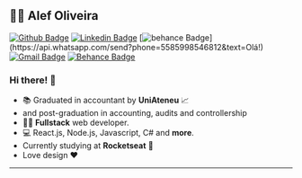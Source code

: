 #
## 🧑‍💻 Alef Oliveira

[![Github Badge](https://img.shields.io/badge/-Github-000?style=flat-square&logo=Github&logoColor=white&link=https://github.com/nymalone)](https://github.com/alefd2)
[![Linkedin Badge](https://img.shields.io/badge/-LinkedIn-blue?style=flat-square&logo=Linkedin&logoColor=white&link=https://www.linkedin.com/in/alefoliv/)](https://www.linkedin.com/in/alefoliv/)
[![behance Badge](https://img.shields.io/badge/-Whatsapp-4CA143?style=flat-square&labelColor=4CA143&logo=whatsapp&logoColor=white&link=https://api.whatsapp.com/send?phone=5585998546812&text=Olá!)](https://api.whatsapp.com/send?phone=5585998546812&text=Olá!)
[![Gmail Badge](https://img.shields.io/badge/-Gmail-c14438?style=flat-square&logo=Gmail&logoColor=white&link=mailto:alefolivfeira@gmail.com)](mailto:alefolivfeira@gmail.com)
[![Behance Badge](https://img.shields.io/badge/-behance-blue?style=flat-square&logo=behance)](https://www.behance.net/alefoliveiraa)

### Hi there! 👋

- :books: Graduated in accountant by **UniAteneu** 📈 
- and post-graduation in accounting, audits and controllership
- 🧑‍💻 **Fullstack** web developer.
- 💻 React.js, Node.js, Javascript, C# and **more**.
- Currently studying at **Rocketseat** :purple_heart:
- Love design ❤️

---
